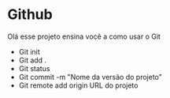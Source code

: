 # Github 

Olá esse projeto ensina você a como usar o Git

- Git init 
- Git add . 
- Git status 
- Git commit -m "Nome da versão do projeto"
- Git remote add origin URL do projeto 

